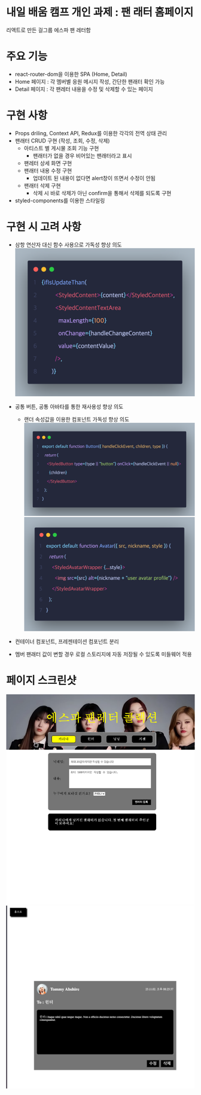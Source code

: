 # 내일 배움 캠프 개인 과제 : 팬 래터 홈페이지

리액트로 만든 걸그룹 에스파 팬 레터함

# 주요 기능

- react-router-dom을 이용한 SPA (Home, Detail)
- Home 페이지 : 각 멤버별 응원 메시지 작성, 간단한 팬래터 확인 가능
- Detail 페이지 : 각 팬레터 내용을 수정 및 삭제할 수 있는 페이지

# 구현 사항

- Props driling, Context API, Redux를 이용한 각각의 전역 상태 관리
- 팬래터 CRUD 구현 (작성, 조회, 수정, 삭제)
  - 아티스트 별 게시물 조회 기능 구현
    - 팬래터가 없을 경우 비어있는 팬래터라고 표시
  - 팬레터 상세 화면 구현
  - 팬래터 내용 수정 구현
    - 업데이트 된 내용이 없다면 alert창이 뜨면서 수정이 안됨
  - 팬래터 삭제 구현
    - 삭제 시 바로 삭제가 아닌 confirm을 통해서 삭제를 되도록 구현
- styled-components를 이용한 스타일링

# 구현 시 고려 사항

- 삼항 연산자 대신 함수 사용으로 가독성 향상 의도
  ![삼항연산자를 함수를 이용해서 구현](./readmeAssets/conditional-operator.png)
- 공통 버튼, 공통 아바타를 통한 재사용성 향상 의도

  - 랜더 속성값을 이용한 컴포넌트 가독성 향상 의도
    ![Alt text](./readmeAssets/Button.png)
    ![Alt text](./readmeAssets/Avatar.png)

- 컨테이너 컴포넌트, 프레젠테이션 컴포넌트 분리
- 멤버 팬래터 값이 변할 경우 로컬 스토리지에 자동 저장될 수 있도록 미들웨어 적용

# 페이지 스크린샷

![Alt text](./readmeAssets/page.png)
![Alt text](./readmeAssets/page2.png)
